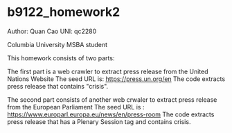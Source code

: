 # b9122_homework2
Author: Quan Cao UNI: qc2280

Columbia University MSBA student

This homework consists of two parts: 

The first part is a web crawler to extract press release from the United Nations Website
The seed URL is: https://press.un.org/en
The code extracts press release that contains "crisis".


The second part consists of another web crwaler to extract press release from the European Parliament
The seed URL is : https://www.europarl.europa.eu/news/en/press-room
The code extracts press release that has a Plenary Session tag and contains crisis.
